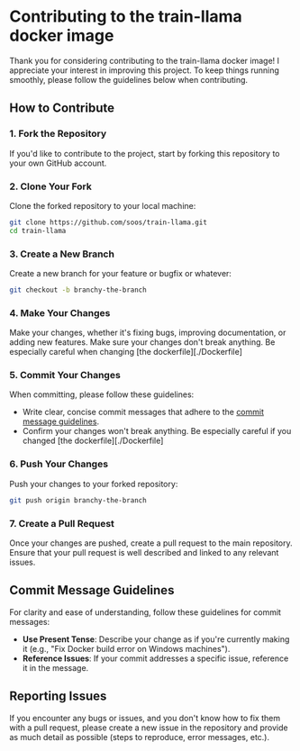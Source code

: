 # Contributing to the train-llama docker image

Thank you for considering contributing to the train-llama docker image! I appreciate your interest in improving this project. To keep things running smoothly, please follow the guidelines below when contributing.

## How to Contribute

### 1. Fork the Repository

If you'd like to contribute to the project, start by forking this repository to your own GitHub account.

### 2. Clone Your Fork

Clone the forked repository to your local machine:

```bash
git clone https://github.com/soos/train-llama.git
cd train-llama
```

### 3. Create a New Branch

Create a new branch for your feature or bugfix or whatever:

```bash
git checkout -b branchy-the-branch
```

### 4. Make Your Changes

Make your changes, whether it's fixing bugs, improving documentation, or adding new features.
Make sure your changes don't break anything. Be especially careful when changing [the dockerfile][./Dockerfile]

### 5. Commit Your Changes

When committing, please follow these guidelines:

- Write clear, concise commit messages that adhere to the [commit message guidelines](#commit-message-guidelines).
- Confirm your changes won't break anything. Be especially careful if you changed [the dockerfile][./Dockerfile]

### 6. Push Your Changes

Push your changes to your forked repository:

```bash
git push origin branchy-the-branch
```

### 7. Create a Pull Request

Once your changes are pushed, create a pull request to the main repository. Ensure that your pull request is well described and linked to any relevant issues.

## Commit Message Guidelines

For clarity and ease of understanding, follow these guidelines for commit messages:

- **Use Present Tense**: Describe your change as if you're currently making it (e.g., "Fix Docker build error on Windows machines").
- **Reference Issues**: If your commit addresses a specific issue, reference it in the message.

## Reporting Issues

If you encounter any bugs or issues, and you don't know how to fix them with a pull request, please create a new issue in the repository and provide as much detail as possible (steps to reproduce, error messages, etc.).
